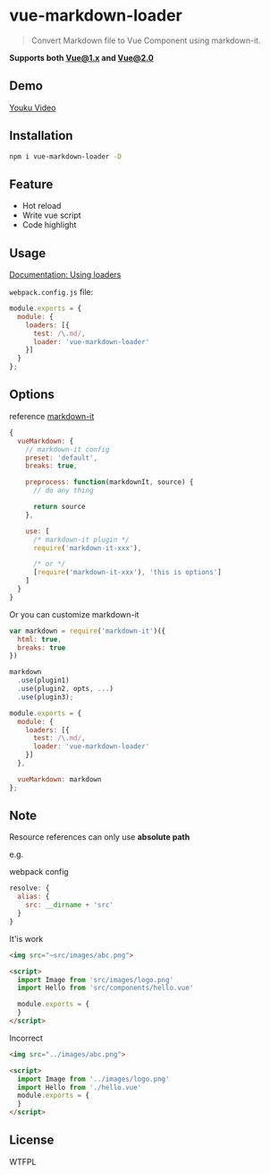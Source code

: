 # vue-markdown-loader

> Convert Markdown file to Vue Component using markdown-it.

**Supports both Vue@1.x and Vue@2.0**

## Demo

[Youku Video](http://v.youku.com/v_show/id_XMTU5NTU1OTEzNg==.html)

## Installation

```bash
npm i vue-markdown-loader -D
```

## Feature
- Hot reload
- Write vue script
- Code highlight


## Usage
[Documentation: Using loaders](http://webpack.github.io/docs/using-loaders.html)

`webpack.config.js` file:

```javascript
module.exports = {
  module: {
    loaders: [{
      test: /\.md/,
      loader: 'vue-markdown-loader'
    }]
  }
};
```

## Options

reference [markdown-it](https://github.com/markdown-it/markdown-it#init-with-presets-and-options)
```javascript
{
  vueMarkdown: {
    // markdown-it config
    preset: 'default',
    breaks: true,

    preprocess: function(markdownIt, source) {
      // do any thing

      return source
    },

    use: [
      /* markdown-it plugin */
      require('markdown-it-xxx'),

      /* or */
      [require('markdown-it-xxx'), 'this is options']
    ]
  }
}
```

Or you can customize markdown-it
```javascript
var markdown = require('markdown-it')({
  html: true,
  breaks: true
})

markdown
  .use(plugin1)
  .use(plugin2, opts, ...)
  .use(plugin3);

module.exports = {
  module: {
    loaders: [{
      test: /\.md/,
      loader: 'vue-markdown-loader'
    }]
  },

  vueMarkdown: markdown
};
```

## Note
Resource references can only use **absolute path**

e.g.

webpack config
```javascript
resolve: {
  alias: {
    src: __dirname + 'src'
  }
}
```

It'is work
```markdown
<img src="~src/images/abc.png">

<script>
  import Image from 'src/images/logo.png'
  import Hello from 'src/components/hello.vue'

  module.exports = {
  }
</script>
```

Incorrect

```markdown
<img src="../images/abc.png">

<script>
  import Image from '../images/logo.png'
  import Hello from './hello.vue'
  module.exports = {
  }
</script>
```


## License
WTFPL

